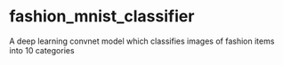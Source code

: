 # fashion_mnist_classifier
A deep learning convnet model which classifies images of fashion items into 10 categories

